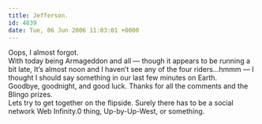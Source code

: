```yaml
---
title: Jefferson.
id: 4839
date: Tue, 06 Jun 2006 11:03:01 +0000
---
```


Oops, I almost forgot.  
 With today being Armageddon and all — though it appears to be running a bit late, It’s almost noon and I haven’t see any of the four riders…hmmm — I thought I should say something in our last few minutes on Earth.  
 Goodbye, goodnight, and good luck. Thanks for all the comments and the Blingo prizes.  
 Lets try to get together on the flipside. Surely there has to be a social network Web Infinity.0 thing, Up-by-Up-West, or something.


